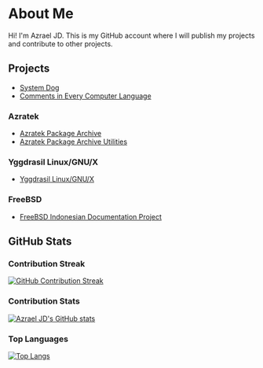 # About Me
Hi! I'm Azrael JD. This is my GitHub account where I will publish my projects and contribute to other projects.
## Projects
- [System Dog](https://github.com/azraeljd/systemdog)
- [Comments in Every Computer Language](https://github.com/azraeljd/comments-in-every-computer-language)
### Azratek
- [Azratek Package Archive](https://github.com/azratektechnologies/azratek-package-archive)
- [Azratek Package Archive Utilities](https://github.com/azratektechnologies/apr-utils)
### Yggdrasil Linux/GNU/X
- [Yggdrasil Linux/GNU/X](https://github.com/Yggdrasil-LGX/Yggdrasil-LGX)
### FreeBSD
- [FreeBSD Indonesian Documentation Project](https://translate-dev.freebsd.org/languages/id/documentation/)
## GitHub Stats
### Contribution Streak
[![GitHub Contribution Streak](https://github-readme-streak-stats.herokuapp.com/?user=azraeljd&theme=dark)](https://git.io/streak-stats)
### Contribution Stats
[![Azrael JD's GitHub stats](https://github-readme-stats.vercel.app/api?username=azraeljd&show_icons=true&theme=dark)](https://github.com/anuraghazra/github-readme-stats)
### Top Languages
[![Top Langs](https://github-readme-stats.vercel.app/api/top-langs/?username=azraeljd&layout=compact&theme=dark)](https://github.com/anuraghazra/github-readme-stats)
